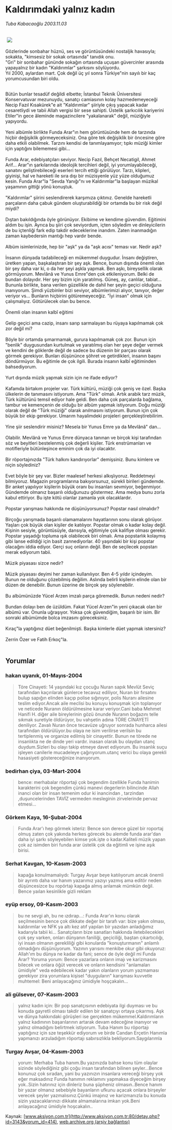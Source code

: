 # Kaldırımdaki yalnız kadın

*Tuba Kabacaoğlu 2003.11.03*

<div bgcolor="#FFFEF6">
 <font>
  <img border="0" height="1" src="/web/20051201015056im_/http://www.aksiyon.com.tr/images/blank.gif"/>
 </font>
 <font class="content">
  <p>
   <img border="0" hspace="5" src="http://web.archive.org/web/20051201015056im_/http://www.aksiyon.com.tr/resim/465/58.jpg" vspace="5"/>
  </p>
 </font>
 <font class="content">
  Gözlerinde sonbahar hüznü, ses ve görüntüsündeki nostaljik havasıyla; sokakta, "kimsesiz bir sokak ortasında" tanıdık onu.
  <br>
   "Gri" bir sonbahar gününde sokağın ortasında uçuşan güvercinler arasında yapayalnız bir kadın "Kaldırımlar" şarkısını söylüyordu.
   <br>
    Yıl 2000, aylardan mart. Çok değil üç yıl sonra Türkiye"nin sayılı bir kaç yorumcusundan biri oldu.
   </br>
  </br>
 </font>
 <p>
  <font class="content">
   Bütün bunlar tesadüf değildi elbette; İstanbul Teknik Üniversitesi Konservatuvar mezunuydu, sanatçı camiasının kolay hazmedemeyeceği Necip Fazıl Kısakürek"e ait "Kaldırımlar" şiiriyle çıkış yapacak kadar cesaretliydi ve tabii Allah vergisi bir sese sahipti. Üstelik şarkıcılık kariyerini Etiler"in gece âleminde magazincilere "yakalanarak" değil, müziğiyle yapıyordu.
   <br/>
   <br/>
   Yeni albümle birlikte Funda Arar"ın hem görüntüsünde hem de tarzında hiçbir değişiklik görmeyeceksiniz. Ona göre tek değişiklik bir öncesine göre daha etkili olabilmek. Tarzını kendisi de tanımlayamıyor; tıpkı müziği kimler için yaptığını bilememesi gibi...
   <br/>
   <br/>
   Funda Arar, edebiyatçıları seviyor. Necip Fazıl, Behçet Necatigil, Ahmet Arif...  Arar"ın şarkılarında ideolojik tercihleri değil, iyi yorumlayabileceği, sanatını geliştirebileceği eserleri tercih ettiği görülüyor. Tarzı, klipleri, giyinişi, hal ve hareketi ile sıra dışı bir müzisyenle yüz yüze olduğumuz kesin. Funda Arar"la "Sevda Yanığı"nı ve  Kaldırımlar"la başlayan müzikal yaşamının gittiği yönü konuştuk.
   <br/>
   <br/>
   "Kaldırımlar" şiirini seslendirerek karşımıza çıktınız. Genelde hareketli parçaların daha çabuk gündem oluşturabildiği bir ortamda bu bir risk değil miydi?
   <br/>
   <br/>
   Dıştan bakıldığında öyle görünüyor. Ekibime ve kendime güvendim. Eğitimini aldım bu işin. Ayrıca bu şiiri çok seviyordum, içten söyledim ve dinleyicilerin de bu içtenliği fark edip takdir edeceklerine inandım. Zaten inanmadığın zaman kaybedersin mantığı hep vardır bende.
   <br/>
   <br/>
   Albüm isimlerinizde, hep bir "aşk" ya da "aşk acısı" teması var. Nedir aşk?
   <br/>
   <br/>
   İnsanın dünyada tadabileceği en mükemmel duygudur. İnsanı değiştiren, üretken yapan, başkalaştıran bir şey aşk. Bence, bunun dışında önemli olan bir şey daha var ki, o da her şeyi aşkla yapmak. Ben aşkı, bireysellik olarak görmüyorum. Mevlânâ ve Yunus Emre"den çok etkileniyorum. Belki de bundan dolayıdır. Her şey bizim için yaratılmış. Güneş, ay, canlılar, tabiat... Bununla birlikte, bana verilen güzellikle de dahil her şeyin geçici olduğuna inanıyorum. Şimdi yüzbinler bizi seviyor, albümlerimizi alıyor, tanıyor, değer veriyor vs... Bunların hiçbirini götüremeyeceğiz. "İyi insan" olmak için çalışmalıyız. Götürülecek olan bu bence.
   <br/>
   <br/>
   Önemli olan insanın kalbî eğitimi
   <br/>
   <br/>
   Gelip geçici ama cazip, insanı sarıp sarmalayan bu rüyaya kapılmamak çok zor değil mi?
   <br/>
   <br/>
   Böyle bir ortamda şımarmamak, gurura kapılmamak çok zor. Bunun için "benlik" duygusundan kurtulmak ve yaratılmış olan her şeye değer vermek ve kendini de göklerde değil de sadece bu düzenin bir parçası olarak görmek gerekiyor. Bunları düşününce şöhret ve getirdikleri, insanın başını döndürmüyor. Bu eğitimle de çok ilgili. Burada insanın kalbî eğitiminden bahsediyorum.
   <br/>
   <br/>
   Yurt dışında müzik yapmak sizin için ne ifade ediyor?
   <br/>
   <br/>
   Kafamda birtakım projeler var. Türk kültürü, müziği çok geniş ve özel. Başka ülkelerin de tanımasını istiyorum. Ama "Türk" olmalı. Artık arabik tarz müzik, Türk kültürünü temsil ediyor hale geldi. Ben daha çok parçalarda bağlama, tambur ve kemençenin de olduğu bir albüm yapmak istiyorum. Doğu müziği olarak değil de "Türk müziği" olarak anılmasını istiyorum. Bunun için çok büyük bir ekip gerekiyor. Umarım hayalimdeki projeleri gerçekleştirebilirim.
   <br/>
   <br/>
   Yine şiir seslendirir misiniz? Mesela bir Yunus Emre ya da Mevlânâ" dan...
   <br/>
   <br/>
   Olabilir. Mevlânâ ve Yunus Emre dünyaca tanınan ve birçok kişi tarafından söz ve beyitleri bestelenmiş çok değerli kişiler. Türk enstrümanları ve motifleriyle bütünleşince eminim çok da iyi olacaktır.
   <br/>
   <br/>
   Bir röportajınızda "Türk halkını kandırıyorlar" demişsiniz. Bunu kimlere ve niçin söylediniz?
   <br/>
   <br/>
   Evet böyle bir şey var. Bizler maalesef herkesi alkışlıyoruz. Reddetmeyi bilmiyoruz. Magazin programlarına bakıyorsunuz, sürekli birileri gündemde. Bir anket yapılıyor kişilerin büyük oranı bu insanları sevmiyor, beğenmiyor. Gündemde olmanız başarılı olduğunuzu göstermez. Ama medya bunu zorla kabul ettiriyor. Bu işte kötü olanlar zamanla yok olacaklardır.
   <br/>
   <br/>
   Popstar yarışması hakkında ne düşünüyorsunuz? Popstar nasıl olmalıdır?
   <br/>
   <br/>
   Birçoğu yarışmada başarılı olamamalarını hayatlarının sonu olarak görüyor. Yaşları çok büyük olan kişiler de katılıyor. Popstar olmak o kadar kolay değil. Kişinin sesiyle, görüntüsüyle, dansıyla, eğitimiyle çok kalifiye olması gerekir. Popstar yaşadığı topluma ışık olabilecek biri olmalı. Ama popstarlık kolaymış gibi lanse edildiği için basit zannediyorlar. 40 yaşındaki bir kişi popstar olacağını iddia ediyor. Gerçi suç onların değil. Ben de seçilecek popstarı merak ediyorum tabii.
   <br/>
   <br/>
   Müzik piyasası sizce nedir?
   <br/>
   <br/>
   Müzik piyasası deyimi her zaman kullanılıyor. Ben 4-5 yıldır içindeyim. Bunun ne olduğunu çözebilmiş değilim. Aslında belirli kişilerin elinde olan bir düzen de denebilir. Bunun üzerine de birçok şey söylenebilir.
   <br/>
   <br/>
   Bu albümünüzde Yücel Arzen imzalı parça göremedik. Bunun nedeni nedir?
   <br/>
   <br/>
   Bundan dolayı ben de üzüldüm. Fakat Yücel Arzen"in yeni çıkacak olan bir albümü var. Onunla uğraşıyor. Yoksa çok güvendiğim, başarılı bir isim. Bir sonraki albümümde bolca imzasını göreceksiniz.
   <br/>
   <br/>
   Kıraç"la yaptığınız düet beğenilmişti. Başka kimlerle düet yapmak istersiniz?
   <br/>
   <br/>
   Zerrin Özer ve Fatih Erkoç"la.
   <br/>
  </font>
  <br/>
  <!---- YAZI SONU ----------->
 </p>
</div>


## Yorumlar

### hakan uyanık, 01-Mayıs-2004
> Töre Cinayeti: 
> 14 yaşındaki kız çocuğu Nuran sapık Mevlüt Seviç tarafından kaçırılarak günlerce tecavuz ediliyor, Nuran bir fırsatını bulup sapığın elinden kaçıp polise sığınıyor, polis Nuranı ailesine teslim ediyor.Ancak aile meclisi bu konuyu konuşmak için toplanıyor ve neticede Nuranın öldürülmesine karar veriyor.Cani baba Mehmet Hanifi H. diğer aile bireylerinin gözü önunde Nuranın boğazını telle sıkmak suretiyle öldürüyor, bu vahşetin adına TÖRE CİNAYETİ deniliyor. Zavalı Nuran önce tecavüze uğruyor sonrada  hunharca ailesi tarafından öldürülüyor.bu olaya  ne isim verilirse verilsin bu tertiplenmiş ve organize edilmiş bir cinayettir. Bunun ne törede ne insanlıkta ne de  dinde yeri vardır. inasan olarak bu olaydan utanç duydum.Sizleri bu olayı takip etmeye davet ediyorum. Bu insanlık suçu işleyen  canilerle mucadeleye çağırıyorum.utanç verici bu olaya gerekli hasasiyeti göstereceğinize inanıyorum.

### bedirhan çiya, 03-Mart-2004
> bence: 
> merhabalar röportaji çok begendim özellikle Funda hanimin karakterini çok begendim çünkü manevi degerlerin bilincinde Allah  inanci olan bir insan  temenim odur ki inancindan , tarzindan ,duşuncelerinden TAVİZ vermeden mesleginin zirvelerinde pervaz etmesi...

### Görkem Kaya, 16-Şubat-2004
> Funda Arar'ı hep görmek isteriz: 
> Bence son derece güzel bir roportaj olmuş zaten çok yakında herkes görecek bu alemde funda arar'dan daha iyi şarkı söyleyebilen kimse yok.işte o kadar.Kaliteli müzik yapan çok az isimden biri funda arar üstelik çok da eğitimli ve işine aşık birisi.

### Serhat Kavgan, 10-Kasım-2003
> kapağa konulmamalıydı: 
> Turgay Avşar beye katılıyorum ancak önemli bir ayrıntı daha var hanım yazarımız yazıyı yazmış ama editör neden düşüncesizce bu ropörtajı kapağa almış anlamak mümkün değil. Bence yaılan kesinlikle gizli reklam

### eyüp ersoy, 09-Kasım-2003
> bu ne sevgi ah, bu ne ızdırap...: 
> Funda Arar'ın konu olarak seçilmesinin bence çok dikkate değer bir tarafı var: bize yakın olması, kaldırımlar ve NFK ya altı kez atıf yapılan bir yazıdan anladığımız kadarıyla tabii ki... Sanatçıların bize sanatları hakkında iletebilecekleri çok şey varken, onları dünyanın faniliği, geçiciliği, baştan çıkartıcılığı, iyi insan olmanın gerekliliği gibi konularda "konuşturmanın" anlamlı olmadığını düşünüyorum. Yazının yarısını menkibe okur gibi okuyoruz: Allah'ım bu dünya ne kadar da fani; sence de öyle değil mi Funda Arar?      Yoruma yorum: Bence yazarlara onların imajı ve karizmasını bilecek ve onlara öğüt verecek ve onların kendisini "anlamaları ümidiyle" veda edebilecek kadar yakın olanların yorum yazmaması gerekiyor zira yorumlara kişisel "duyguların" karışması kuvvetle muhtemel: Beni anlayacağınız ümidiyle hoşçakalın...

### ali gülsever, 07-Kasım-2003
> yalnız kadın için: 
> Bir pop sanatçısının edebiyata ilgi duyması ve bu konuda gayretli olması takdir edilen bir sanatçıyı ortaya çıkarmış. Aşk ve dünya hakkındaki görüşleri ise gerçekten mükemmel.Kaldırımların yalnız kadınının başarılarının artarak devam edeceğine inanıyor ve yalnız olmadığını belirtmek istiyorum. Tuba Hanım bu röportajı yaptığınız için sze teşekkür ediyorum ve birde Candan Erçetin Hanımla yapmanızı arzuladığım röportajı sabırsızlıkla bekliyorum.Saygılarımla

### Turgay Avşar, 04-Kasım-2003
> yorum: 
> Merhaba Tuba hanım.Bu yazınızda bahse konu tüm olaylar sizinde söylediğiniz gibi çoğu insan tarafından bilinen şeyler...Bence konunuz çok sıradan, yani bu yazınızın insanlara vereceği birşey yok eğer maksadınız Funda hanımın reklamını yapmaksa diyeceğim birşey yok..Sizin hatırınız için dinleriz buna şüpheniz olmasın..Bence hanım bir yazar olmanız sebebiyle bayanların ufkunu açacak onlara birşeyler verecek şeyler yazmalısınız.Çünkü imajınız ve karizmanızla bu konuda sizin yazacaklarınızı dikkate almamalarına imkan yok.Beni anlayacağınız ümidiyle hoşcakalın..

Kaynak: [www.aksiyon.com.tr](http://www.aksiyon.com.tr:80/detay.php?id=3143&yorum_id=414), [web.archive.org (arşiv bağlantısı)](http://web.archive.org/web/20051201015056/http://www.aksiyon.com.tr:80/detay.php?id=3143&yorum_id=414)
